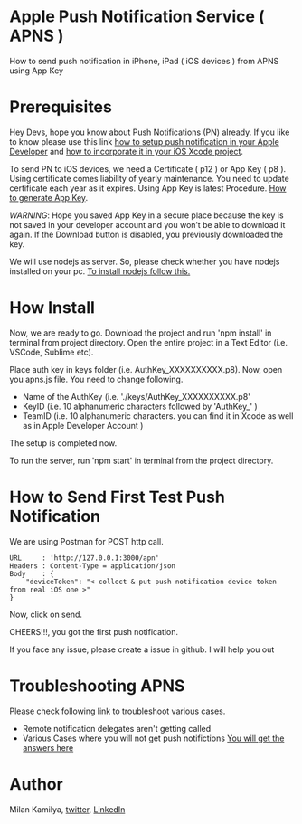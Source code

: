 # Apple Push Notification Service ( APNS )
How to send push notification in iPhone, iPad ( iOS devices ) from APNS using App Key

# Prerequisites
Hey Devs, hope you know about Push Notifications (PN) already. If you like to know please use this link [how to setup push notification in your Apple Developer](https://developer.apple.com/documentation/usernotifications) and [how to incorporate it in your iOS Xcode project](https://developer.apple.com/documentation/usernotifications/registering_your_app_with_apns).

To send PN to iOS devices, we need a Certificate ( p12 ) or App Key ( p8 ). Using certificate comes liability of yearly maintenance. You need to update certificate each year as it expires. Using App Key is latest Procedure. [How to generate App Key](https://help.apple.com/developer-account/#/devcdfbb56a3).

*WARNING*: Hope you saved App Key in a secure place because the key is not saved in your developer account and you won’t be able to download it again. If the Download button is disabled, you previously downloaded the key.

We will use nodejs as server. So, please check whether you have nodejs installed on your pc. [To install nodejs follow this.](https://nodejs.org/en/download/)


# How Install
Now, we are ready to go. Download the project and run 'npm install' in terminal from project directory. Open the entire project in a Text Editor (i.e. VSCode, Sublime etc). 

Place auth key in keys folder (i.e. AuthKey_XXXXXXXXXX.p8). Now, open you apns.js file. You need to change following. 
- Name of the AuthKey (i.e. './keys/AuthKey_XXXXXXXXXX.p8' 
- KeyID (i.e. 10 alphanumeric characters followed by 'AuthKey_' )
- TeamID (i.e. 10 alphanumeric characters. you can find it in Xcode as well as in Apple Developer Account )

The setup is completed now.

To run the server, run 'npm start' in terminal from the project directory.

# How to Send First Test Push Notification
We are using Postman for POST http call. 
```
URL     : 'http://127.0.0.1:3000/apn'
Headers : Content-Type = application/json
Body    : {
	"deviceToken": "< collect & put push notification device token from real iOS one >"
}
```
Now, click on send. 

CHEERS!!!, you got the first push notification.

If you face any issue, please create a issue in github. I will help you out

# Troubleshooting APNS
Please check following link to troubleshoot various cases.
- Remote notification delegates aren't getting called 
- Various Cases where you will not get push notifictions
[You will get the answers here](https://developer.apple.com/library/archive/technotes/tn2265/_index.html)

# Author
Milan Kamilya, [twitter](https://twitter.com/Milan_Kamilya), [LinkedIn](https://www.linkedin.com/in/milan-kamilya-6427a82a)
